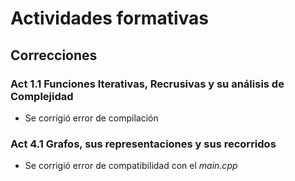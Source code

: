 # Actividades formativas

## Correcciones

### Act 1.1 Funciones Iterativas, Recrusivas y su análisis de Complejidad

* Se corrigió error de compilación

### Act 4.1 Grafos, sus representaciones y sus recorridos

* Se corrigió error de compatibilidad con el *main.cpp*
